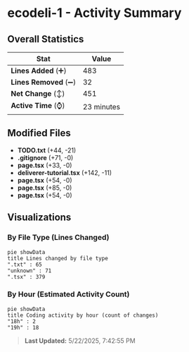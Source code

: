 # ecodeli-1 - Activity Summary 

## Overall Statistics

| Stat                   | Value                                                             |
| ---------------------- | ----------------------------------------------------------------- |
| **Lines Added** (➕)   | 483                                          |
| **Lines Removed** (➖) | 32                                        |
| **Net Change** (↕)    | 451                |
| **Active Time** (⌚)   | 23 minutes |


## Modified Files
- **TODO.txt** (+44, -21)
- **.gitignore** (+71, -0)
- **page.tsx** (+33, -0)
- **deliverer-tutorial.tsx** (+142, -11)
- **page.tsx** (+54, -0)
- **page.tsx** (+85, -0)
- **page.tsx** (+54, -0)

## Visualizations

### By File Type (Lines Changed)

```mermaid
pie showData
title Lines changed by file type
".txt" : 65
"unknown" : 71
".tsx" : 379
```

### By Hour (Estimated Activity Count)

```mermaid
pie showData
title Coding activity by hour (count of changes)
"18h" : 2
"19h" : 18
```


> **Last Updated:** 5/22/2025, 7:42:55 PM